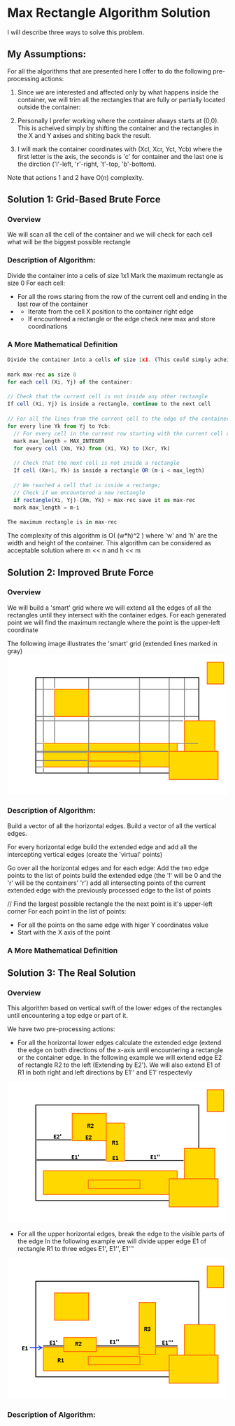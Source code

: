 # Max Rectangle Algorithm Solution
I will describe three ways to solve this problem.

## My Assumptions:
For all the algorithms that are presented here I offer to do the following pre-processing actions:

1. Since we are interested and affected only by what happens inside the container, we will trim all the rectangles that are fully or partially located outside the container:

2. Personally I prefer working where the container always starts at (0,0). This is acheived simply by shifting the container and the rectangles in the X and Y axises and shiting back the result.

3. I will mark the container coordinates with (Xcl, Xcr, Yct, Ycb) where the first letter is the axis, the seconds is 'c' for container and the last one is the dirction ('l'-left, 'r'-right, 't'-top, 'b'-bottom).

Note that actions 1 and 2 have O(n) complexity. 

## Solution 1: Grid-Based Brute Force 
### Overview
We will scan all the cell of the container and we will check for each cell what will be the biggest possible rectangle

### Description of Algorithm:
Divide the container into a cells of size 1x1
Mark the maximum rectangle as size 0
For each cell:
- For all the rows staring from the row of the current cell and ending in the last row of the container
- - Iterate from the cell X position to the container right edge
- - If encountered a rectangle or the edge check new max and store coordinations

### A More Mathematical Definition

```javascript
Divide the container into a cells of size 1x1. (This could simply acheivied by using two-dimentional array)

mark max-rec as size 0
for each cell (Xi, Yj) of the container:

// Check that the current cell is not inside any other rectangle
If cell (Xi, Yj) is inside a rectangle, continue to the next cell

// For all the lines from the current cell to the edge of the container
for every line Yk from Yj to Ycb:
  // For every cell in the current row starting with the current cell x location
  mark max_length = MAX_INTEGER
  for every cell (Xm, Yk) from (Xi, Yk) to (Xcr, Yk)
  
  // Check that the next cell is not inside a rectangle
  If cell (Xm+1, Yk) is inside a rectangle OR (m-i < max_legth)
  
  // We reached a cell that is inside a rectange; 
  // Check if we encountered a new rectangle
  if rectangle(Xi, Yj)-(Xm, Yk) > max-rec save it as max-rec
  mark max_length = m-i
  
The maximum rectangle is in max-rec
```

The complexity of this algorithm is O( (w*h)^2 ) where 'w' and 'h' are the width and height of the container.
This algorithm can be considered as acceptable solution where m << n and h << m

## Solution 2: Improved Brute Force
### Overview
We will build a 'smart' grid where we will extend all the edges of all the rectangles until they intersect with the container edges.
For each generated point we will find the maximum rectangle where the point is the upper-left coordinate

The following image illustrates the 'smart' grid (extended lines marked in gray)
![Image of Problem](../images/bf2-1.png)

### Description of Algorithm:
Build a vector of all the horizontal edges.
Build a vector of all the vertical edges.

For every horizontal edge build the extended edge and add all the intercepting vertical edges (create the 'virtual' points)

Go over all the horizontal edges and for each edge:
Add the two edge points to the list of points
build the extended edge (the 'l' will be 0 and the 'r' will be the containers' 'r')
add all intersecting points of the current extended edge with the previously processed edge to the list of points

// Find the largest possible rectangle the the next point is it's upper-left corner
For each point in the list of points:
* For all the points on the same edge with higer Y coordinates value
* Start with the X axis of the point





### A More Mathematical Definition


## Solution 3: The Real Solution
### Overview
This algorithm based on vertical swift of the lower edges of the rectangles until encountering a top edge or part of it.

We have two pre-processing actions:
* For all the horizontal lower edges calculate the extended edge (extend the edge on both directions of the x-axis until encountering a rectangle or the container edge.
In the following example we will extend edge E2 of rectangle R2 to the left (Extending by E2'). We will also extend E1 of R1 in both right and left directions by E1'' and E1' respectevly

![Image of breaking edge to visible parts](../images/algorithm3-2.png)

* For all the upper horizontal edges, break the edge to the visible parts of the edge
In the following example we will divide upper edge E1 of rectangle R1 to three edges E1', E1'', E1'''

![Image of breaking edge to visible parts](../images/algorithm3-1.png)

### Description of Algorithm:
